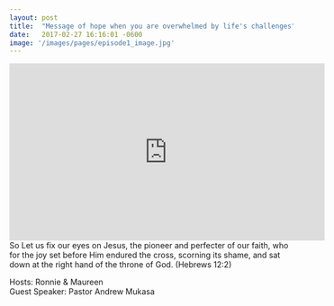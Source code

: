 ```yaml
---
layout: post
title:  "Message of hope when you are overwhelmed by life's challenges"
date:   2017-02-27 16:16:01 -0600
image: '/images/pages/episode1_image.jpg'
---
```

<iframe width="560" height="315" src="https://www.youtube.com/embed/nkaeVc1rCeo" frameborder="0" allowfullscreen></iframe>
So Let us fix our eyes on Jesus, the pioneer and perfecter of our faith, who for the joy set before Him endured the cross, scorning its shame, and sat down at the right hand of the throne of God. (Hebrews 12:2)

Hosts: Ronnie & Maureen <br>
Guest Speaker: Pastor Andrew Mukasa


